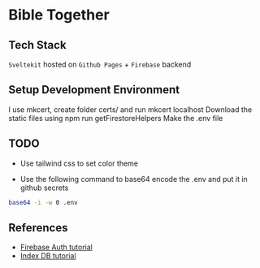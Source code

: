# Bible Together
  
## Tech Stack
`Sveltekit` hosted on `Github Pages` + `Firebase` backend

## Setup Development Environment
I use mkcert, create folder certs/ and run mkcert localhost
Download the static files using npm run getFirestoreHelpers
Make the .env file

## TODO
- Use tailwind css to set color theme

- Use the following command to base64 encode the .env and put it in github secrets
```bash
base64 -i -w 0 .env
```

## References
- [Firebase Auth tutorial](https://gundogmuseray.medium.com/easy-way-to-stop-worry-about-client-side-auth-with-firebase-and-sveltekit-d17cdcccb663)
- [Index DB tutorial](https://github.com/falcosan/TS_IndexedDB/blob/main/db/index.ts)